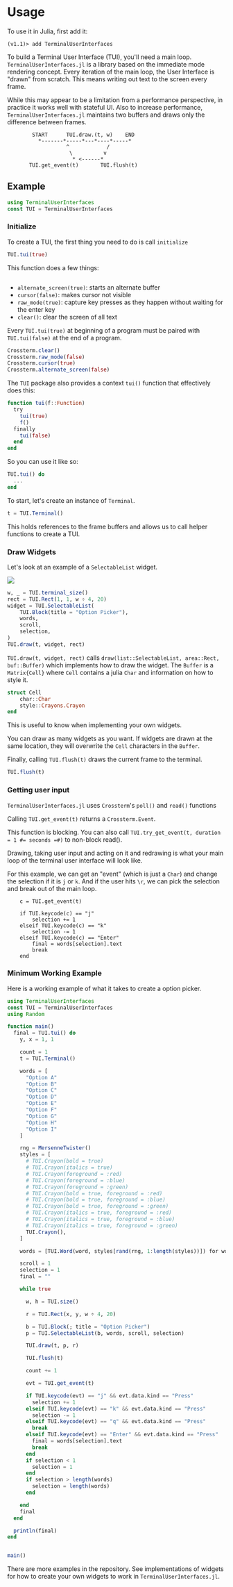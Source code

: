 # Usage

To use it in Julia, first add it:

```
(v1.1)> add TerminalUserInterfaces
```

To build a Terminal User Interface (TUI), you'll need a main loop.
`TerminalUserInterfaces.jl` is a library based on the immediate mode rendering concept.
Every iteration of the main loop, the User Interface is "drawn" from scratch.
This means writing out text to the screen every frame.

While this may appear to be a limitation from a performance perspective, in practice it works well with stateful UI.
Also to increase performance, `TerminalUserInterfaces.jl` maintains two buffers and draws only the difference between frames.

```
        START      TUI.draw.(t, w)    END
          *-------*-----*---*----*-----*
                   ^            /
                    \          v
                     * <------*
       TUI.get_event(t)       TUI.flush(t)
```

## Example

```julia
using TerminalUserInterfaces
const TUI = TerminalUserInterfaces
```

### Initialize

To create a TUI, the first thing you need to do is call `initialize`

```julia
TUI.tui(true)
```

This function does a few things:

```julia

```

- `alternate_screen(true)`: starts an alternate buffer
- `cursor(false)`: makes cursor not visible
- `raw_mode(true)`: capture key presses as they happen without waiting for the enter key
- `clear()`: clear the screen of all text

Every `TUI.tui(true)` at beginning of a program must be paired with `TUI.tui(false)` at the end of a program.

```julia
Crossterm.clear()
Crossterm.raw_mode(false)
Crossterm.cursor(true)
Crossterm.alternate_screen(false)
```

The `TUI` package also provides a context `tui()` function that effectively does this:

```julia
function tui(f::Function)
  try
    tui(true)
    f()
  finally
    tui(false)
  end
end
```

So you can use it like so:

```julia
TUI.tui() do
  ...
end
```

To start, let's create an instance of `Terminal`.

```julia
t = TUI.Terminal()
```

This holds references to the frame buffers and allows us to call helper functions to create a TUI.

### Draw Widgets

Let's look at an example of a `SelectableList` widget.

![](https://user-images.githubusercontent.com/1813121/74565866-15daa600-4f6a-11ea-8d4a-58ec8e7679a1.gif)

```julia
w, _ = TUI.terminal_size()
rect = TUI.Rect(1, 1, w ÷ 4, 20)
widget = TUI.SelectableList(
    TUI.Block(title = "Option Picker"),
    words,
    scroll,
    selection,
)
TUI.draw(t, widget, rect)
```

`TUI.draw(t, widget, rect)` calls `draw(list::SelectableList, area::Rect, buf::Buffer)` which implements how to draw the widget.
The `Buffer` is a `Matrix{Cell}` where `Cell` contains a julia `Char` and information on how to style it.

```julia
struct Cell
    char::Char
    style::Crayons.Crayon
end
```

This is useful to know when implementing your own widgets.

You can draw as many widgets as you want. If widgets are drawn at the same location, they will overwrite the `Cell` characters in the `Buffer`.

Finally, calling `TUI.flush(t)` draws the current frame to the terminal.

```julia
TUI.flush(t)
```

### Getting user input

`TerminalUserInterfaces.jl` uses `Crossterm`'s `poll()` and `read()` functions

Calling `TUI.get_event(t)` returns a `Crossterm.Event`.

This function is blocking. You can also call `TUI.try_get_event(t, duration = 1 #= seconds =#)` to non-block read().

Drawing, taking user input and acting on it and redrawing is what your main loop of the terminal user interface will look like.

For this example, we can get an "event" (which is just a `Char`) and change the selection if it is `j` or `k`.
And if the user hits `\r`, we can pick the selection and break out of the main loop.

```
    c = TUI.get_event(t)

    if TUI.keycode(c) == "j"
        selection += 1
    elseif TUI.keycode(c) == "k"
        selection -= 1
    elseif TUI.keycode(c) == "Enter"
        final = words[selection].text
        break
    end
```

### Minimum Working Example

Here is a working example of what it takes to create a option picker.

```julia
using TerminalUserInterfaces
const TUI = TerminalUserInterfaces
using Random

function main()
  final = TUI.tui() do
    y, x = 1, 1

    count = 1
    t = TUI.Terminal()

    words = [
      "Option A"
      "Option B"
      "Option C"
      "Option D"
      "Option E"
      "Option F"
      "Option G"
      "Option H"
      "Option I"
    ]

    rng = MersenneTwister()
    styles = [
      # TUI.Crayon(bold = true)
      # TUI.Crayon(italics = true)
      # TUI.Crayon(foreground = :red)
      # TUI.Crayon(foreground = :blue)
      # TUI.Crayon(foreground = :green)
      # TUI.Crayon(bold = true, foreground = :red)
      # TUI.Crayon(bold = true, foreground = :blue)
      # TUI.Crayon(bold = true, foreground = :green)
      # TUI.Crayon(italics = true, foreground = :red)
      # TUI.Crayon(italics = true, foreground = :blue)
      # TUI.Crayon(italics = true, foreground = :green)
      TUI.Crayon(),
    ]

    words = [TUI.Word(word, styles[rand(rng, 1:length(styles))]) for word in words]

    scroll = 1
    selection = 1
    final = ""

    while true

      w, h = TUI.size()

      r = TUI.Rect(x, y, w ÷ 4, 20)

      b = TUI.Block(; title = "Option Picker")
      p = TUI.SelectableList(b, words, scroll, selection)

      TUI.draw(t, p, r)

      TUI.flush(t)

      count += 1

      evt = TUI.get_event(t)

      if TUI.keycode(evt) == "j" && evt.data.kind == "Press"
        selection += 1
      elseif TUI.keycode(evt) == "k" && evt.data.kind == "Press"
        selection -= 1
      elseif TUI.keycode(evt) == "q" && evt.data.kind == "Press"
        break
      elseif TUI.keycode(evt) == "Enter" && evt.data.kind == "Press"
        final = words[selection].text
        break
      end
      if selection < 1
        selection = 1
      end
      if selection > length(words)
        selection = length(words)
      end

    end
    final
  end

  println(final)
end


main()
```

There are more examples in the repository.
See implementations of widgets for how to create your own widgets to work in `TerminalUserInterfaces.jl`.
